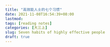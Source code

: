 ```yaml
---
title: "高效能人士的七个习惯"
date: 2021-11-08T16:54:39+08:00
lastmod:
tags: [reading notes]
categories: [大三上]
slug: Seven habits of highly effective people
draft: true
---
```


